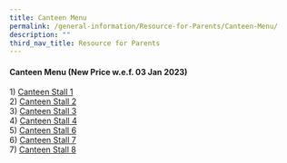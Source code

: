 ```yaml
---
title: Canteen Menu
permalink: /general-information/Resource-for-Parents/Canteen-Menu/
description: ""
third_nav_title: Resource for Parents
---
```

#### **Canteen Menu (New Price w.e.f. 03 Jan 2023)**


1)&nbsp;[Canteen Stall 1](/files/Resource%20for%20Parents/Canteen%20Menu/canteen%20stall%201%20menu%20template_wef%201%20may%202023.pdf)  
2)&nbsp;[Canteen Stall 2](/files/Resource%20for%20Parents/Canteen%20Menu/Canteen%20Stall%202%20Menu_03012023.pdf)  
3)&nbsp;[Canteen Stall 3](/files/Resource%20for%20Parents/Canteen%20Menu/Canteen%20Stall%203%20Menu_030123.pdf)  
4)&nbsp;[Canteen Stall 4](/files/Resource%20for%20Parents/Canteen%20Menu/canteen%20stall%204%20menu%20template_wef%201%20may%202023.pdf)   
5)&nbsp;[Canteen Stall 6](/files/Resource%20for%20Parents/Canteen%20Menu/Canteen%20Stall%206%20Menu_030123.pdf)  
6)&nbsp;[Canteen Stall 7](/files/Resource%20for%20Parents/Canteen%20Menu/Canteen%20Stall%207%20Menu_030123.pdf)
<br>
7) [](/files/Resource%20for%20Parents/Canteen%20Menu/canteen%20stall%208%20menu%20template_wef%201%20may%202023.pdf)[Canteen Stall 8](/files/Resource%20for%20Parents/Canteen%20Menu/canteen%20stall%208%20menu%20template_wef%201%20may%202023.pdf)